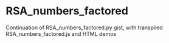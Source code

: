 # RSA_numbers_factored
Continuation of RSA_numbers_factored.py gist, with transpiled RSA_numbers_factored.js and HTML demos
